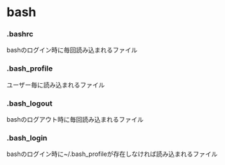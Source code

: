 # bash

### .bashrc
bashのログイン時に毎回読み込まれるファイル

### .bash_profile
ユーザー毎に読み込まれるファイル

### .bash_logout
bashのログアウト時に毎回読み込まれるファイル

### .bash_login
bashのログイン時に~/.bash_profileが存在しなければ読み込まれるファイル